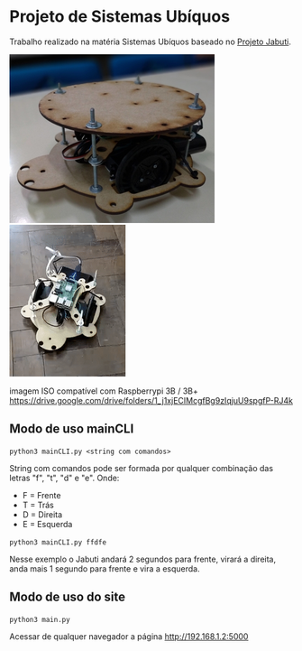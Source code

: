 # Projeto de Sistemas Ubíquos 
Trabalho realizado na matéria Sistemas Ubíquos baseado no [Projeto Jabuti](https://jabutiedu.org/).

![jabuti_image](https://github.com/JulianoSGomes/Projeto-Ubiquos/blob/master/media/jabuti.jpg)
![jabuti_run](https://github.com/JulianoSGomes/Projeto-Ubiquos/blob/master/media/jabuti.gif)

imagem ISO compatível com  Raspberrypi 3B / 3B+ 
https://drive.google.com/drive/folders/1_j1xjECIMcgfBg9zIqjuU9spgfP-RJ4k

## Modo de uso mainCLI

`python3 mainCLI.py <string com comandos>`
  
String com comandos pode ser formada por qualquer combinação  das letras "f", "t", "d" e "e". Onde:
* F = Frente
* T = Trás
* D = Direita
* E = Esquerda

`python3 mainCLI.py ffdfe`

Nesse exemplo o Jabuti andará 2 segundos para frente, virará a direita, anda mais 1 segundo para frente e vira a  esquerda.

## Modo de uso do site

`python3 main.py`

Acessar de qualquer navegador a página http://192.168.1.2:5000
